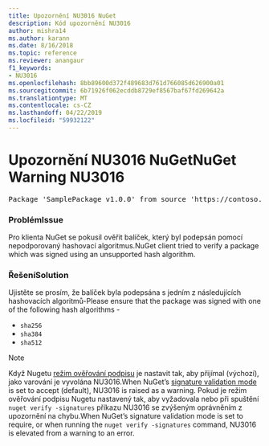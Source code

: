 ```yaml
---
title: Upozornění NU3016 NuGet
description: Kód upozornění NU3016
author: mishra14
ms.author: karann
ms.date: 8/16/2018
ms.topic: reference
ms.reviewer: anangaur
f1_keywords:
- NU3016
ms.openlocfilehash: 8bb89600d372f489683d761d766085d626900a01
ms.sourcegitcommit: 6b71926f062ecddb8729ef8567baf67fd269642a
ms.translationtype: MT
ms.contentlocale: cs-CZ
ms.lasthandoff: 04/22/2019
ms.locfileid: "59932122"
---
```

# <a name="nuget-warning-nu3016"></a><span data-ttu-id="529d3-103">Upozornění NU3016 NuGet</span><span class="sxs-lookup"><span data-stu-id="529d3-103">NuGet Warning NU3016</span></span>

<pre>Package 'SamplePackage v1.0.0' from source 'https://contoso.com/index.json': The package hash uses an unsupported hash algorithm.</pre>

### <a name="issue"></a><span data-ttu-id="529d3-104">Problém</span><span class="sxs-lookup"><span data-stu-id="529d3-104">Issue</span></span>

<span data-ttu-id="529d3-105">Pro klienta NuGet se pokusil ověřit balíček, který byl podepsán pomocí nepodporovaný hashovací algoritmus.</span><span class="sxs-lookup"><span data-stu-id="529d3-105">NuGet client tried to verify a package which was signed using an unsupported hash algorithm.</span></span>


### <a name="solution"></a><span data-ttu-id="529d3-106">Řešení</span><span class="sxs-lookup"><span data-stu-id="529d3-106">Solution</span></span>

<span data-ttu-id="529d3-107">Ujistěte se prosím, že balíček byla podepsána s jedním z následujících hashovacích algoritmů-</span><span class="sxs-lookup"><span data-stu-id="529d3-107">Please ensure that the package was signed  with one of the following hash algorithms -</span></span> 
* `sha256`
* `sha384`
* `sha512`


> [!Note]
> <span data-ttu-id="529d3-108">Když Nugetu [režim ověřování podpisu](https://docs.microsoft.com/en-us/nuget/consume-packages/installing-signed-packages#configure-package-signature-requirements) je nastavit tak, aby přijímal (výchozí), jako varování je vyvolána NU3016.</span><span class="sxs-lookup"><span data-stu-id="529d3-108">When NuGet’s [signature validation mode](https://docs.microsoft.com/en-us/nuget/consume-packages/installing-signed-packages#configure-package-signature-requirements) is set to accept (default), NU3016 is raised as a warning.</span></span> <span data-ttu-id="529d3-109">Pokud je režim ověřování podpisu Nugetu nastavený tak, aby vyžadovala nebo při spuštění `nuget verify -signatures` příkazu NU3016 se zvýšeným oprávněním z upozornění na chybu.</span><span class="sxs-lookup"><span data-stu-id="529d3-109">When NuGet’s signature validation mode is set to require, or when running the `nuget verify -signatures` command, NU3016 is elevated from a warning to an error.</span></span> 